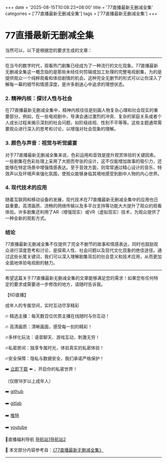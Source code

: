 +++
date = '2025-08-15T10:08:23+08:00'
title = '77直播最新无删减全集'
categories = ['77直播最新无删减全集']
tags = ['77直播最新无删减全集']
+++

# 77直播最新无删减全集

当然可以，以下是根据您的要求生成的文章：

---

在当今的数字时代，观看热门剧集已经成为了一种流行的文化现象。77直播最新无删减全集这一概念指的是那些未经任何剪辑或加工处理的完整电视剧集，为的是提供观众一个纯粹观看和体验剧情的机会。这种完全无删节的形式可以让你深入了解每一幕的细节和情感深度，是许多剧迷心中追求的理想状态。

### 2. 精神内核：探讨人性与社会

在77直播最新无删减全集中，精神内核往往是刻画人物复杂心理和社会现实的重要部分。例如，在一些电视剧中，导演会通过激烈的冲突、复杂的家庭关系或者个人成长过程来揭示深刻的社会问题，如阶级歧视、性别不平等等。这些主题通常需要观众进行深入的思考和讨论，以增强对社会现象的理解。

### 3. 颜色与声音：视觉与听觉盛宴

对于77直播最新无删减全集来说，色彩运用和音效是提升观赏体验的关键因素。一些剧集在色彩处理上采用了大胆而夸张的设计，这不仅能增加故事的吸引力，还能够在特定场景中增强情感表达。至于音效方面，则常常通过精心设计的音乐、特效声以及环境声来强化氛围，使观众能够身临其境地感受到剧中人物的内心世界。

### 4. 现代技术的应用

随着互联网和移动设备的发展，现代技术在77直播最新无删减全集中的应用也日益重要。高清画质、流畅的网络传输以及多平台支持等功能大大提升了观众的观看体验。许多剧集还利用了AR（增强现实）或VR（虚拟现实）技术，为观众提供了一种全新的观影方式。

### 结论

77直播最新无删减全集不仅提供了完全不删节的故事和情感表达，同时也鼓励观众进行深度思考和讨论，是探索人性、社会问题以及现代文化现象的绝佳途径。通过这些长尾关键词，我们可以深入理解剧集背后的社会意义和技术应用，从而更加全面地体验电视剧的魅力。

---

希望这篇关于77直播最新无删减全集的文章能够满足您的需求！如果您有任何特定的要求或需要进一步修改的地方，请随时告诉我。

【6D直播】

 成年人的专属空间，实时互动尽享精彩

🔥 精选主播：每天数百位优质主播在线随时与你互动！

🔥 高清画质：清晰画面，感受每一刻的精彩！

🔥多样化玩法：语音聊天、游戏互动，刺激无穷！

🔥私密房间：独享专属时光，体验真实的私密体验！

🔥安全保障：隐私与数据安全，我们承诺严格保护！

➡️ [立即下载](https://down123.s3.ap-east-1.amazonaws.com/down/down.html?channelCode=blog) ⬅️ ，开启你的私密世界！

 （仅限18岁以上成年人）

➡️ [github](https://aldult-live.github.io/)

➡️ [gitlab](https://seo-09598d.gitlab.io/)

➡️ [推特](https://x.com/wegame33)

➡️ [youtube](https://www.youtube.com/@6Dlive)

🔞直播福利导航   [导航站1](https://webstack-86085a.gitlab.io/)[导航站2](https://onlygit123-2.github.io/)

📘 本文部分内容参考自：[《77直播最新无删减全集》](https://webstack-hugo-14.pages.dev/)

---

